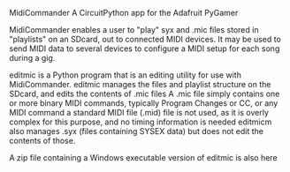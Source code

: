 MidiCommander
A CircuitPython app for the Adafruit PyGamer

MidiCommander enables a user to "play" syx and .mic files stored in "playlists" on an SDcard, out to connected MIDI devices.
It may be used to send MIDI data to several devices to configure a MIDI setup for each song during a gig.

editmic is a Python program that is an editing utility for use with MidiCommander.
editmic manages the files and playlist structure on the SDcard, and edits the contents of .mic files
A .mic file simply contains one or more binary MIDI commands, typically Program Changes or CC, or any MIDI command
a standard MIDI file (.mid) file is not used, as it is overly complex for this purpose, and no timing information is needed
editmicm also manages .syx (files containing SYSEX data) but does not edit the contents of those.

A zip file containing a Windows executable version of editmic is also here
